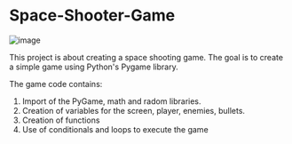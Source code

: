# Space-Shooter-Game

![image](https://user-images.githubusercontent.com/87463011/236372194-ea8c93f0-709f-4aff-bcb1-54f933d0365d.png)

This project is about creating a space shooting game. The goal is to create a simple game using Python's Pygame library.

The game code contains:
1. Import of the PyGame, math and radom libraries.
2. Creation of variables for the screen, player, enemies, bullets.
3. Creation of functions
4. Use of conditionals and loops to execute the game
